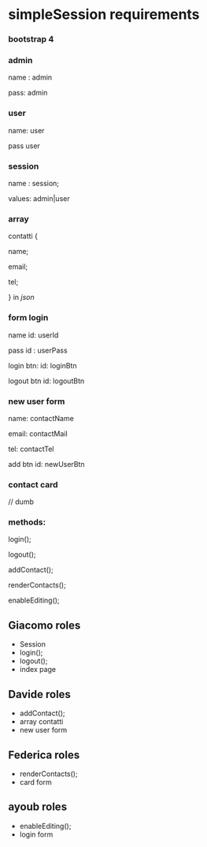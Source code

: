 # simpleSession requirements

### bootstrap 4

### admin 

name : admin

pass: admin

### user

name: user

pass user

### session 

name : session; 

values: admin|user


### array 

contatti {

name;

email;

tel;

} in *json*


### form login

name id: userId

pass id : userPass

login btn: id: loginBtn

logout btn id: logoutBtn


### new user form

name: contactName

email: contactMail

tel: contactTel

add btn id: newUserBtn


### contact card
// dumb

### methods:
login();

logout();

addContact();

renderContacts();

enableEditing();

## Giacomo roles 
- Session 
- login();
- logout();
- index page
## Davide roles
- addContact();
- array contatti
- new user form
## Federica roles
- renderContacts();
- card form
## ayoub roles
- enableEditing();
- login form
